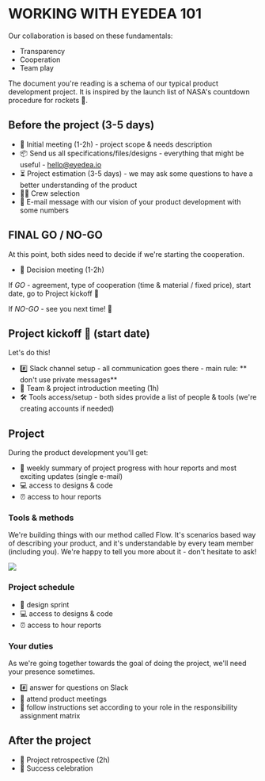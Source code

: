 # WORKING WITH EYEDEA 101 

Our collaboration is based on these fundamentals: 

- Transparency
- Cooperation
- Team play

The document you're reading is a schema of our typical product development project. It is inspired by the launch list of NASA's countdown procedure for rockets 🚀.

## Before the project (3-5 days)

- 📅  Initial meeting (1-2h) - project scope & needs description
- 📦  Send us all specifications/files/designs - everything that might be useful - hello@eyedea.io
- ⏳  Project estimation (3-5 days) -  we may ask some questions to have a better understanding of the product
- 🧑‍🚀  Crew selection 
- 📩  E-mail message with our vision of your product development with some numbers 


## FINAL GO / NO-GO

At this point, both sides need to decide if we're starting the cooperation. 

- 📅  Decision meeting (1-2h)

If *GO* - agreement, type of cooperation (time & material / fixed price), start date, go to Project kickoff 🚀

If *NO-GO* - see you next time! 👋


## Project kickoff 🚀 (start date)

Let's do this!

- #️⃣  Slack channel setup - all communication goes there - main rule: ** don't use private messages** 
- 📅  Team & project introduction meeting (1h)
- 🛠  Tools access/setup - both sides provide a list of people & tools (we're creating accounts if needed)


## Project 

During the product development you'll get: 

- 📩  weekly summary of project progress with hour reports and most exciting updates (single e-mail)
- 💻  access to designs & code
- ⏰  access to hour reports

### Tools & methods

We're building things with our method called Flow. It's scenarios based way of describing your product, and it's understandable by every team member (including you). We're happy to tell you more about it - don't hesitate to ask!

![](https://flowplatform.io/figma-flow/static/example2-677cad21bb816415e9159814edff74af.png)

### Project schedule

- 🎨  design sprint 
- 💻  access to designs & code
- ⏰  access to hour reports



### Your duties

As we're going together towards the goal of doing the project, we'll need your presence sometimes.

- #️⃣  answer for questions on Slack
- 📅  attend product meetings 
- 🙋‍  follow instructions set according to your role in the responsibility assignment matrix

## After the project

- 📅  Project retrospective (2h)
- 🍻  Success celebration 
